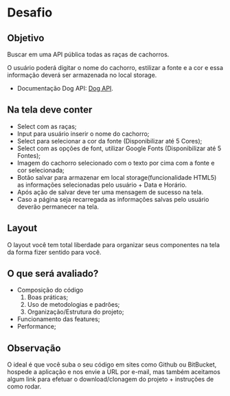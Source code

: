 # Desafio 

## Objetivo
Buscar em uma API pública todas as raças de cachorros. 

O usuário poderá digitar o nome do cachorro, estilizar a fonte e a cor e essa informação deverá ser armazenada no local storage.

* Documentação Dog API: [Dog API](https://dog.ceo/dog-api/).

## Na tela deve conter
* Select com as raças;
* Input para usuário inserir o nome do cachorro;
* Select para selecionar a cor da fonte (Disponibilizar até 5 Cores);
* Select com as opções de font, utilizar Google Fonts (Disponibilizar até 5 Fontes);
* Imagem do cachorro selecionado com o texto por cima com a fonte e cor selecionada;
* Botão salvar para armazenar em local storage(funcionalidade HTML5) as informações selecionadas pelo usuário + Data e Horário.
* Após ação de salvar deve ter uma mensagem de sucesso na tela.
* Caso a página seja recarregada as informações salvas pelo usuário deverão permanecer na tela.

## Layout
O layout você tem total liberdade para organizar seus componentes na tela da forma fizer sentido para você.

## O que será avaliado?
* Composição do código
    1. Boas práticas;
    2. Uso de metodologias e padrões;
    3. Organização/Estrutura do projeto;
* Funcionamento das features;
* Performance;

## Observação
O ideal é que você suba o seu código em sites como Github ou BitBucket, hospede a aplicação e nos envie a URL por e-mail, mas também aceitamos algum link para efetuar o download/clonagem do projeto + instruções de como rodar.